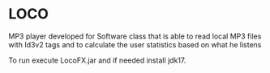 # LOCO
MP3 player developed for Software class that is able to read local MP3 files with Id3v2 tags and to calculate the user statistics based on what he listens

To run execute LocoFX.jar and if needed install jdk17.
